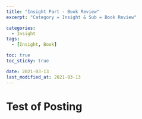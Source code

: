 ```yaml
---
title: "Insight Part - Book Review"
excerpt: "Category = Insight & Sub = Book Review"

categories:
  - Insight
tags:
  - [Insight, Book]

toc: true
toc_sticky: true

date: 2021-03-13
last_modified_at: 2021-03-13
---
```


# Test of Posting

